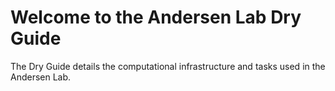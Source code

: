 # Welcome to the Andersen Lab Dry Guide

The Dry Guide details the computational infrastructure and tasks used in the Andersen Lab.